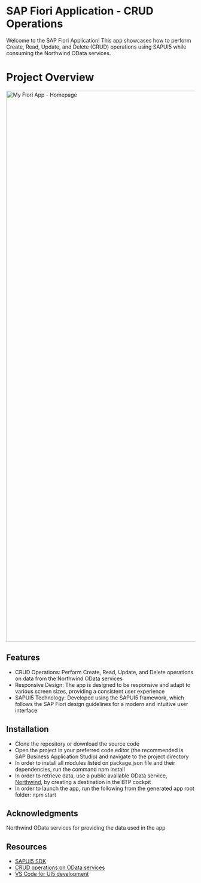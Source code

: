 # SAP Fiori Application - CRUD Operations

Welcome to the SAP Fiori Application! This app showcases how to perform Create, Read, Update, and Delete (CRUD) operations using SAPUI5 while consuming the Northwind OData services.

# Project Overview

<img width="1470" alt="My Fiori App - Homepage" src="https://github.com/momoesse/fiori-app/assets/112439372/f5f24b0b-14ac-4470-ba2f-dc398fce0c32">

## Features
- CRUD Operations: Perform Create, Read, Update, and Delete operations on data from the Northwind OData services
- Responsive Design: The app is designed to be responsive and adapt to various screen sizes, providing a consistent user experience
- SAPUI5 Technology: Developed using the SAPUI5 framework, which follows the SAP Fiori design guidelines for a modern and intuitive user interface

## Installation
- Clone the repository or download the source code
- Open the project in your preferred code editor (the recommended is SAP Business Application Studio) and navigate to the project directory
- In order to install all modules listed on package.json file and their dependencies, run the command npm install
- In order to retrieve data, use a public available OData service, [Northwind](https://blogs.sap.com/2021/02/12/create-fiori-app-in-business-application-studio-using-northwind-odata/), by creating a destination in the BTP cockpit
- In order to launch the app, run the following from the generated app root folder: npm start

## Acknowledgments
Northwind OData services for providing the data used in the app

## Resources
- [SAPUI5 SDK](https://sapui5.hana.ondemand.com/)
- [CRUD operations on OData services](https://blogs.sap.com/2021/02/23/crud-operations-on-odata-services-using-different-techniques.-1./)
- [VS Code for UI5 development](https://blogs.sap.com/2021/02/03/setting-up-visual-studio-code-for-ui5-development/)




